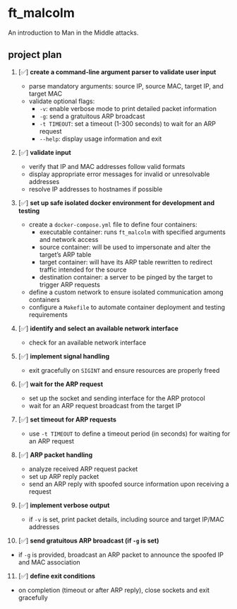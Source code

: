 # ft_malcolm
An introduction to Man in the Middle attacks.

## project plan

1. [✅] **create a command-line argument parser to validate user input**
   * parse mandatory arguments: source IP, source MAC, target IP, and target MAC
   * validate optional flags:
     - `-v`: enable verbose mode to print detailed packet information
     - `-g`: send a gratuitous ARP broadcast
     - `-t TIMEOUT`: set a timeout (1-300 seconds) to wait for an ARP request
     - `--help`: display usage information and exit

2. [✅] **validate input**
   * verify that IP and MAC addresses follow valid formats
   * display appropriate error messages for invalid or unresolvable addresses
   * resolve IP addresses to hostnames if possible

3. [✅] **set up safe isolated docker environment for development and testing**
   * create a `docker-compose.yml` file to define four containers:
     - executable container: runs `ft_malcolm` with specified arguments and network access
     - source container: will be used to impersonate and alter the target’s ARP table
     - target container: will have its ARP table rewritten to redirect traffic intended for the source
     - destination container: a server to be pinged by the target to trigger ARP requests
   * define a custom network to ensure isolated communication among containers
   * configure a `Makefile` to automate container deployment and testing requirements

4. [✅] **identify and select an available network interface**
   * check for an available network interface

5. [✅] **implement signal handling**
   * exit gracefully on `SIGINT` and ensure resources are properly freed

6. [✅] **wait for the ARP request**
   * set up the socket and sending interface for the ARP protocol
   * wait for an ARP request broadcast from the target IP

7. [✅] **set timeout for ARP requests**
   * use `-t TIMEOUT` to define a timeout period (in seconds) for waiting for an ARP request

8. [✅] **ARP packet handling**
   * analyze received ARP request packet
   * set up ARP reply packet
   * send an ARP reply with spoofed source information upon receiving a request

9. [✅] **implement verbose output**
   * if `-v` is set, print packet details, including source and target IP/MAC addresses

10. [✅] **send gratuitous ARP broadcast (if `-g` is set)**
   * if `-g` is provided, broadcast an ARP packet to announce the spoofed IP and MAC association

11. [✅] **define exit conditions**
   * on completion (timeout or after ARP reply), close sockets and exit gracefully
